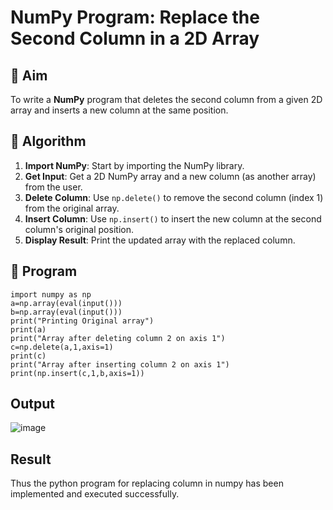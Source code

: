# NumPy Program: Replace the Second Column in a 2D Array

## 🎯 Aim
To write a **NumPy** program that deletes the second column from a given 2D array and inserts a new column at the same position.

## 🧠 Algorithm
1. **Import NumPy**: Start by importing the NumPy library.
2. **Get Input**: Get a 2D NumPy array and a new column (as another array) from the user.
3. **Delete Column**: Use `np.delete()` to remove the second column (index 1) from the original array.
4. **Insert Column**: Use `np.insert()` to insert the new column at the second column's original position.
5. **Display Result**: Print the updated array with the replaced column.

## 🧾 Program

``` 
import numpy as np
a=np.array(eval(input()))
b=np.array(eval(input()))
print("Printing Original array") 
print(a) 
print("Array after deleting column 2 on axis 1")
c=np.delete(a,1,axis=1)  
print(c) 
print("Array after inserting column 2 on axis 1") 
print(np.insert(c,1,b,axis=1)) 

```

## Output
![image](https://github.com/user-attachments/assets/6ff2a3a3-6bb7-44fe-b3f3-70de83ae0eff)


## Result
Thus the python program for replacing column in numpy has been implemented and executed successfully. 
